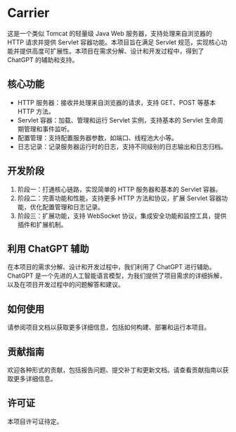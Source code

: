 # Carrier 

这是一个类似 Tomcat 的轻量级 Java Web 服务器，支持处理来自浏览器的 HTTP 请求并提供 Servlet 容器功能。本项目旨在满足 Servlet 规范，实现核心功能并提供高度可扩展性。本项目在需求分解、设计和开发过程中，得到了 ChatGPT 的辅助和支持。

## 核心功能

- HTTP 服务器：接收并处理来自浏览器的请求，支持 GET、POST 等基本 HTTP 方法。
- Servlet 容器：加载、管理和运行 Servlet 实例，支持基本的 Servlet 生命周期管理和事件监听。
- 配置管理：支持配置服务器参数，如端口、线程池大小等。
- 日志记录：记录服务器运行时的日志，支持不同级别的日志输出和日志归档。

## 开发阶段

1. 阶段一：打通核心链路，实现简单的 HTTP 服务器和基本的 Servlet 容器。
2. 阶段二：完善功能和性能，支持更多 HTTP 方法和协议，扩展 Servlet 容器功能，优化配置管理和日志记录。
3. 阶段三：扩展功能，支持 WebSocket 协议，集成安全功能和监控工具，提供插件和扩展机制。

## 利用 ChatGPT 辅助

在本项目的需求分解、设计和开发过程中，我们利用了 ChatGPT 进行辅助。ChatGPT 是一个先进的人工智能语言模型，为我们提供了项目需求的详细拆解，以及在项目开发过程中的问题解答和建议。

## 如何使用

请参阅项目文档以获取更多详细信息，包括如何构建、部署和运行本项目。

## 贡献指南

欢迎各种形式的贡献，包括报告问题、提交补丁和更新文档。请查看贡献指南以获取更多详细信息。

## 许可证

本项目许可证待定。
